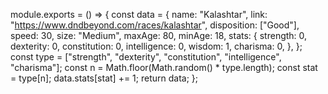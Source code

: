 module.exports = () => {
	const data = {
		name: "Kalashtar",
		link: "https://www.dndbeyond.com/races/kalashtar",
		disposition: ["Good"],
		speed: 30,
		size: "Medium",
		maxAge: 80,
		minAge: 18,
		stats: {
			strength: 0,
			dexterity: 0,
			constitution: 0,
			intelligence: 0,
			wisdom: 1,
			charisma: 0,
		},
	};
	const type = ["strength", "dexterity", "constitution", "intelligence", "charisma"];
	const n = Math.floor(Math.random() * type.length);
	const stat = type[n];
	data.stats[stat] += 1;
	return data;
};
